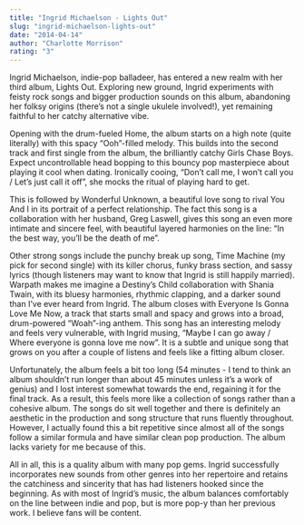 ```yaml
---
title: "Ingrid Michaelson - Lights Out"
slug: "ingrid-michaelson-lights-out"
date: "2014-04-14"
author: "Charlotte Morrison"
rating: "3"
---
```


Ingrid Michaelson, indie-pop balladeer, has entered a new realm with her third album, Lights Out. Exploring new ground, Ingrid experiments with feisty rock songs and bigger production sounds on this album, abandoning her folksy origins (there’s not a single ukulele involved!), yet remaining faithful to her catchy alternative vibe.

Opening with the drum-fueled Home, the album starts on a high note (quite literally) with this spacy “Ooh”-filled melody. This builds into the second track and first single from the album, the brilliantly catchy Girls Chase Boys. Expect uncontrollable head bopping to this bouncy pop masterpiece about playing it cool when dating. Ironically cooing, “Don’t call me, I won’t call you / Let’s just call it off”, she mocks the ritual of playing hard to get.

This is followed by Wonderful Unknown, a beautiful love song to rival You And I in its portrait of a perfect relationship. The fact this song is a collaboration with her husband, Greg Laswell, gives this song an even more intimate and sincere feel, with beautiful layered harmonies on the line: “In the best way, you’ll be the death of me”.

Other strong songs include the punchy break up song, Time Machine (my pick for second single) with its killer chorus, funky brass section, and sassy lyrics (though listeners may want to know that Ingrid is still happily married). Warpath makes me imagine a Destiny’s Child collaboration with Shania Twain, with its bluesy harmonies, rhythmic clapping, and a darker sound than I’ve ever heard from Ingrid. The album closes with Everyone Is Gonna Love Me Now, a track that starts small and spacy and grows into a broad, drum-powered “Woah”-ing anthem. This song has an interesting melody and feels very vulnerable, with Ingrid musing, “Maybe I can go away / Where everyone is gonna love me now”. It is a subtle and unique song that grows on you after a couple of listens and feels like a fitting album closer.

Unfortunately, the album feels a bit too long (54 minutes - I tend to think an album shouldn’t run longer than about 45 minutes unless it’s a work of genius) and I lost interest somewhat towards the end, regaining it for the final track. As a result, this feels more like a collection of songs rather than a cohesive album. The songs do sit well together and there is definitely an aesthetic in the production and song structure that runs fluently throughout. However, I actually found this a bit repetitive since almost all of the songs follow a similar formula and have similar clean pop production. The album lacks variety for me because of this.

All in all, this is a quality album with many pop gems. Ingrid successfully incorporates new sounds from other genres into her repertoire and retains the catchiness and sincerity that has had listeners hooked since the beginning. As with most of Ingrid’s music, the album balances comfortably on the line between indie and pop, but is more pop-y than her previous work. I believe fans will be content.
